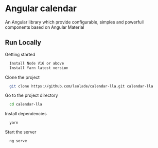
# Angular calendar

An Angular library which provide configurable, simples and powerfull components based on Angular Material

## Run Locally

Getting started

```bash
  Install Node V16 or above
  Install Yarn latest version
```

Clone the project

```bash
  git clone https://github.com/leolade/calendar-lla.git calendar-lla
```

Go to the project directory

```bash
  cd calendar-lla
```

Install dependencies

```bash
  yarn
```

Start the server

```bash
  ng serve
```

